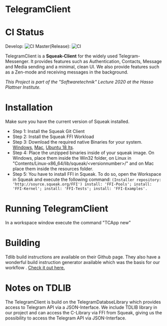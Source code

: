 # TelegramClient
# CI Status
Develop: ![CI](https://github.com/hpi-swa-teaching/TelegramClient/workflows/CI/badge.svg?branch=develop)
Master(Release): ![CI](https://github.com/hpi-swa-teaching/TelegramClient/workflows/CI/badge.svg?branch=master)

TelegramClient is a **Squeak-Client** for the widely used Telegram-Messenger. It provides features such as Authentication, Contacts, Message and Media sending and a minimal, clean UI. We also provide features such as a Zen-mode and receiving messages in the background.

*This Project is part of the "Softwaretechnik" Lecture 2020 at the Hasso Plattner Institute.*

# Installation
Make sure you have the current version of Squeak installed.
* Step 1: Install the Squeak Git Client
* Step 2: Install the Squeak FFI Workload
* Step 3: Download the required native Binaries for your system. [Windows](https://drive.google.com/open?id=14tOoIfxioIe8bn2kPxPKmCk_Eg0tSYiJ), [Mac](https://drive.google.com/open?id=1H2l_V6zkIx4t_SKQKL3MmdtvOV2haFjV), [Ubuntu 18 lts](https://drive.google.com/open?id=1CpSPcB-5MPA95fEWI-X5MxbUEZUcU3g2).
* Step 4: Place the unzipped binaries inside of your squeak image. On Windows, place them inside the Win32 folder, on Linux in "Contents/Linux-x86_64/lib/squeak/\<versionnumber>/" and on Mac place them inside the resources folder.
* Step 5: You have to install FFI in Squeak. To do so, open the Workspace in Squeak and execute the following command:   `(Installer repository: 'http://source.squeak.org/FFI')
install: 'FFI-Pools';
install: 'FFI-Kernel';
install: 'FFI-Tests';
install: 'FFI-Examples'.`
# Running TelegramClient
In a workspace window execute the command "TCApp new"
# Building
Tdlib build instructions are available on their Github page. They also have a wonderful build instruction generator available which was the basis for our workflow . [Check it out here.](https://tdlib.github.io/td/build.html)

# Notes on TDLIB
The TelegramClient is build on the TelegramDatabseLibrary which provides access to Telegram API via a JSON-Interface.
We include TDLIB library in our project and can access the C-Library via FFI from Squeak, giving us the possibility to access the Telegram API via JSON-Interface.

